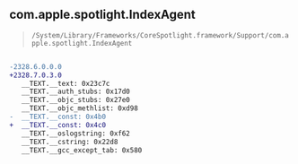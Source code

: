 ## com.apple.spotlight.IndexAgent

> `/System/Library/Frameworks/CoreSpotlight.framework/Support/com.apple.spotlight.IndexAgent`

```diff

-2328.6.0.0.0
+2328.7.0.3.0
   __TEXT.__text: 0x23c7c
   __TEXT.__auth_stubs: 0x17d0
   __TEXT.__objc_stubs: 0x27e0
   __TEXT.__objc_methlist: 0xd98
-  __TEXT.__const: 0x4b0
+  __TEXT.__const: 0x4c0
   __TEXT.__oslogstring: 0xf62
   __TEXT.__cstring: 0x22d8
   __TEXT.__gcc_except_tab: 0x580

```
